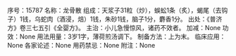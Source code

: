 序号：15787
名称：龙骨散
组成：天浆子31粒（炒），蜈蚣1条（炙），蝎尾（去钩子）1钱，乌蛇肉（酒浸，焙）1钱，朱砂1钱，脑子1分，麝香1分。
出处：《普济方》卷三七五引《全婴方》。
主治：小儿急慢惊风，诸药不效者。
加减：None
功效：None
用法用量：3岁1字，薄荷煎汤调下。
制备方法：上为末。
临床应用：None
各家论述：None
用药禁忌：None
附注：None
